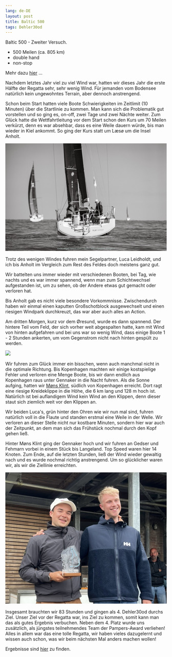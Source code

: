 ```yaml
---
lang: de-DE
layout: post
title: Baltic 500
tags: Dehler30od 
---
```


Baltic 500 - Zweiter Versuch.

<!-- ![baltic500cover](img/baltic500cover.jpg){:class="img-responsive" height="300px" } -->


- 500 Meilen (ca. 805 km)
- double hand
- non-stop

Mehr dazu [hier](https://www.baltic500.com/) ...

Nachdem letztes Jahr viel zu viel Wind war, hatten wir dieses Jahr die erste
Hälfte der Regatta sehr, sehr wenig Wind. Für jemanden vom Bodensee natürlich kein ungewohntes
Terrain, aber dennoch anstrengend.

Schon beim Start hatten viele Boote Schwierigkeiten im Zeitlimit (10 Minuten) über die Startlinie zu
kommen. Man kann sich die Problematik gut vorstellen und so ging es, on-off, zwei Tage und zwei
Nächte weiter. Zum Glück hatte die Wettfahrtleitung vor dem Start schon den Kurs um 70 Meilen
verkürzt, denn es war absehbar, dass es eine Weile dauern würde, bis man wieder in Kiel ankommt.
So ging der Kurs statt um Læsø um die Insel Anholt.

![](img/2023-06-08-23-59-11.png)

Trotz des wenigen Windes fuhren mein Segelpartner, Luca Leidholdt, und ich bis Anholt im Vergleich
zum Rest des Feldes doch meistens ganz gut.

Wir battelten uns immer wieder mit verschiedenen Booten, bei Tag, wie nachts und es war immer
spannend, wenn man zum Schichtwechsel aufgestanden ist, um zu sehen, ob der Andere etwas gut gemacht
oder verloren hat.


Bis Anholt gab es nicht viele besondere Vorkommnisse. Zwischendurch haben wir einmal einen kaputten
Großschotblock ausgewechselt und einen riesigen Windpark durchkreuzt, das war aber auch alles an
Action.

Am dritten Morgen, kurz vor dem Øresund, wurde es dann spannend. Der hintere Teil vom Feld, der sich
vorher weit abgespalten hatte, kam mit Wind von hinten aufgefahren und bei uns war so wenig Wind,
dass einige Boote 1 - 2 Stunden ankerten, um vom Gegenstrom nicht nach hinten gespült zu werden.

![](img/2023-06-09-00-01-11.png)

Wir fuhren zum Glück immer ein bisschen, wenn auch manchmal nicht in die optimale Richtung. Bis
Kopenhagen machten wir einige kostspielige Fehler und verloren eine Menge Boote, bis wir dann
endlich aus Kopenhagen raus unter Gennaker in die Nacht fuhren. Als die Sonne aufging, hatten wir
[Møns Klint](https://de.wikipedia.org/wiki/M%C3%B8ns_Klint), südlich von Kopenhagen erreicht. Dort
ragt eine riesige Kreideklippe in die Höhe, die 6 km lang und 128 m hoch ist. Natürlich ist bei
auflandigem Wind kein Wind an den Klippen, denn dieser staut sich ziemlich weit vor den Klippen an. 


Wir beiden Luca's, grün hinter den Ohren wie wir nun mal sind, fuhren natürlich voll in die Flaute
und standen erstmal eine Weile in der Welle. Wir verloren an dieser Stelle nicht nur kostbare
Minuten, sondern hier war auch der Zeitpunkt, an dem man sich das Frühstück nochmal durch den Kopf
gehen ließ.

Hinter Møns Klint ging der Gennaker hoch und wir fuhren an Gedser und Fehmarn vorbei in einem Stück
bis Langeland. Top Speed waren hier 14 Knoten. Zum Ende, auf die letzten Stunden, ließ der Wind
wieder gewaltig nach und es wurde nochmal richtig anstrengend. Um so glücklicher waren wir, als wir
die Ziellinie erreichten. 

![](img/2023-06-08-23-56-33.jpeg)

Insgesamt brauchten wir 83 Stunden und gingen als 4. Dehler30od durchs Ziel. Unser Ziel vor der
Regatta war, ins Ziel zu kommen, somit kann man das als gutes Ergebnis verbuchen. Neben dem 4. Platz
wurde uns zusätzlich, als jüngstes teilnehmendes Team der Pampers-Award verliehen! Alles in allem
war das eine tolle Regatta, wir haben vieles dazugelernt und wissen auch schon, was wir beim nächsten Mal
anders machen wollen!

Ergebnisse sind [hier](https://www.manage2sail.com/en-US/event/827c24c2-86ff-4ede-b9e5-16c534c0a371#!/results?classId=3aa8b9df-51da-4c03-9bbf-0694ed7fbd57) zu finden.
